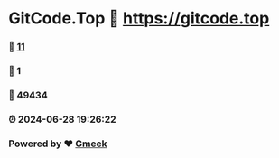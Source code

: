 # GitCode.Top :link: https://gitcode.top 
### :page_facing_up: [11](https://gitcode.top/tag.html) 
### :speech_balloon: 1 
### :hibiscus: 49434 
### :alarm_clock: 2024-06-28 19:26:22 
### Powered by :heart: [Gmeek](https://github.com/Meekdai/Gmeek)
